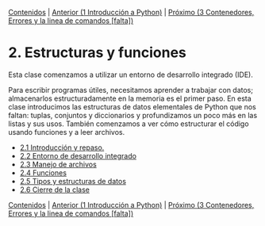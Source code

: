 [Contenidos](../Contenidos.md) \| [Anterior (1 Introducción a Python)](../01_Intro_a_Python/00_Resumen.md) \| [Próximo (3 Contenedores, Errores y la linea de comandos [falta])](../03_Contenedores_y_Errores/00_Resumen.md)

# 2. Estructuras y funciones
Esta clase comenzamos a utilizar un entorno de desarrollo integrado (IDE). 

Para escribir programas útiles, necesitamos aprender a trabajar con datos; almacenarlos estructuradamente en la memoria es el primer paso. En esta clase introducimos las estructuras de datos elementales de Python que nos faltan: tuplas, conjuntos y diccionarios y profundizamos un poco más en las listas y sus usos. También comenzamos a ver cómo estructurar el código usando funciones y a leer archivos.



* [2.1 Introducción y repaso.](01_Introduccion_y_repaso.md)
* [2.2 Entorno de desarrollo integrado](02_IDE.md)
* [2.3 Manejo de archivos](03_Archivos.md)
* [2.4 Funciones](04_Funciones.md)
* [2.5 Tipos y estructuras de datos](05_TiposDatos.md)
* [2.6 Cierre de la clase](06_Cierre.md)


[Contenidos](../Contenidos.md) \| [Anterior (1 Introducción a Python)](../01_Intro_a_Python/00_Resumen.md) \| [Próximo (3 Contenedores, Errores y la linea de comandos [falta])](../03_Contenedores_y_Errores/00_Resumen.md)
